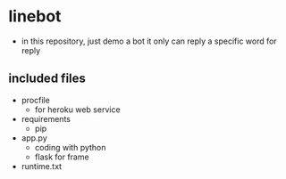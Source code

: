 # linebot
- in this repository, just demo a bot it only can reply a specific word for reply
## included files
- procfile
  - for heroku web service
- requirements
  - pip
- app.py
  - coding with python
  - flask for frame
- runtime.txt
